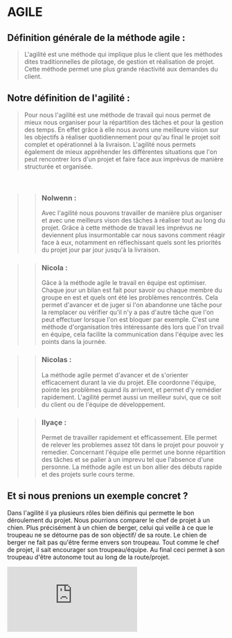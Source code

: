 # AGILE 

## Définition générale de la méthode agile : 

>L'agilité est une méthode qui implique plus le client que les méthodes dites traditionnelles de pilotage, de gestion et réalisation de projet. Cette méthode permet une plus grande réactivité aux demandes du client. 


## Notre définition de l'agilité : 

>Pour nous l'agilité est une méthode de travail qui nous permet de mieux nous organiser pour la répartition des tâches et pour la gestion des temps. En effet grâce à elle nous avons une meilleure vision sur les objectifs à réaliser quotidiennement pour qu'au final le projet soit complet et opérationnel à la livraison. L'agilité nous permets également de mieux appréhender les différentes situations que l'on peut rencontrer lors d'un projet et faire face aux imprévus de manière structurée et organisée.

<br />

>>### Nolwenn : 
>>Avec l'agilité nous pouvons travailler de manière plus organiser et avec une meilleurs vison des tâches à réaliser tout au long du projet. Grâce à cette méthode de travail les imprévus ne deviennent plus insurmontable car nous savons comment réagir face à eux, notamment en réflechissant quels sont les priorités du projet jour par jour jusqu'à la livraison. 


>>### Nicola : 
>>Gâce à la méthode agile le travail en équipe est optimiser. Chaque jour un bilan est fait pour savoir ou chaque membre du groupe en est et quels ont été les problèmes rencontrés. Cela permet d'avancer et de juger si l'on abandonne une tâche pour la remplacer ou vérifier qu'il n'y a pas d'autre tâche que l'on peut effectuer lorsque l'on est bloquer par exemple. C'est une méthode d'organisation très intéressante dès lors que l'on trvail en équipe, cela facilite la communication dans l'équipe avec les points dans la journée.

>>### Nicolas :
>>La méthode agile permet d'avancer  et de s'orienter efficacement durant la vie du projet. Elle coordonne l'équipe, pointe les problèmes quand ils arrivent, et permet d'y remédier rapidement. L'agilité permet aussi un meilleur suivi, que ce soit du client ou de l'équipe de développement.

>>### Ilyaçe :
>>Permet de travailler rapidement et efficassement. Elle permet de relever les problemes assez tôt dans le projet pour pouvoir y remedier. Concernant l'équipe elle permet une bonne répartition des tâches et se palier à un imprevu tel que l'absence d'une personne. La méthode agile est un bon allier des débuts rapide et des projets surle cours terme. 

## Et si nous prenions un exemple concret ? 

Dans l'agilité il ya plusieurs rôles bien déifinis qui permette le bon déroulement du projet. 
Nous pourrions comparer le chef de projet à un chien. Plus précisément à un chien de berger, celui qui veille à ce que le troupeau ne se détourne pas de son objectif/ de sa route. 
Le chien de berger ne fait pas qu'être ferme envers son troupeau. Tout comme le chef de projet, il sait encourager son troupeau/équipe. Au final ceci permet à son troupeau d'être autonome tout au long de la route/projet. 

![Chien](https://www.forumfr.com/applications/core/interface/imageproxy/imageproxy.php?img=http://www.le-clos-du-pendays.com/images/voks_troupeaux.jpg&key=1c683737e022748bb2a30b85894a5ff52dba2a924b2bf747b9a5ac77a0de4928)

